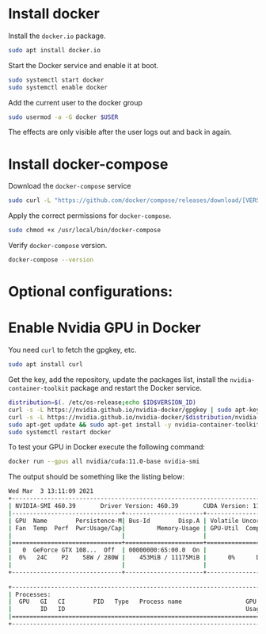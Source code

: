 # Install docker

Install the `docker.io` package.
```bash
sudo apt install docker.io
```

Start the Docker service and enable it at boot.
```bash
sudo systemctl start docker
sudo systemctl enable docker
```

Add the current user to the docker group
```bash
sudo usermod -a -G docker $USER
```
The effects are only visible after the user logs out and back in again.


# Install docker-compose

Download the `docker-compose` service
```bash
sudo curl -L "https://github.com/docker/compose/releases/download/[VERSION]/docker-compose-$(uname -s)-$(uname -m)" -o /usr/local/bin/docker-compose
```

Apply the correct permissions for `docker-compose`.
```bash
sudo chmod +x /usr/local/bin/docker-compose
```

Verify `docker-compose` version.
```bash
docker-compose --version
```




# Optional configurations:

# Enable Nvidia GPU in Docker

You need `curl` to fetch the gpgkey, etc.
```bash
sudo apt install curl
```

Get the key, add the repository, update the packages list, install the `nvidia-container-toolkit` package and restart the Docker service.
```bash
distribution=$(. /etc/os-release;echo $ID$VERSION_ID)
curl -s -L https://nvidia.github.io/nvidia-docker/gpgkey | sudo apt-key add -
curl -s -L https://nvidia.github.io/nvidia-docker/$distribution/nvidia-docker.list | sudo tee /etc/apt/sources.list.d/nvidia-docker.list
sudo apt-get update && sudo apt-get install -y nvidia-container-toolkit
sudo systemctl restart docker
```

To test your GPU in Docker execute the following command:
```bash
docker run --gpus all nvidia/cuda:11.0-base nvidia-smi
```

The output should be something like the listing below:
```bash
Wed Mar  3 13:11:09 2021
+-----------------------------------------------------------------------------+
| NVIDIA-SMI 460.39       Driver Version: 460.39       CUDA Version: 11.2     |
|-------------------------------+----------------------+----------------------+
| GPU  Name        Persistence-M| Bus-Id        Disp.A | Volatile Uncorr. ECC |
| Fan  Temp  Perf  Pwr:Usage/Cap|         Memory-Usage | GPU-Util  Compute M. |
|                               |                      |               MIG M. |
|===============================+======================+======================|
|   0  GeForce GTX 108...  Off  | 00000000:65:00.0  On |                  N/A |
|  0%   24C    P2    58W / 280W |    453MiB / 11175MiB |      0%      Default |
|                               |                      |                  N/A |
+-------------------------------+----------------------+----------------------+
                                                                               
+-----------------------------------------------------------------------------+
| Processes:                                                                  |
|  GPU   GI   CI        PID   Type   Process name                  GPU Memory |
|        ID   ID                                                   Usage      |
|=============================================================================|
+-----------------------------------------------------------------------------+
```
